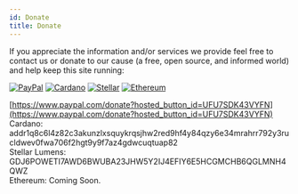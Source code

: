 ```yaml
---
id: Donate
title: Donate
---
```


If you appreciate the information and/or services we provide feel free to contact us or donate to our cause (a free, open source, and informed world) and help keep this site running:
<br/>

[<img alt="PayPal" src="/img/paypal.png" />](https://www.paypal.com/donate?hosted_button_id=UFU7SDK43VYFN)
[<img alt="Cardano" src="/img/cardano.png" />](https://cardano.org/)
[<img alt="Stellar" src="/img/stellar.png" />](https://www.stellar.org/)
[<img alt="Ethereum" src="/img/ethereum.png" />](https://ethereum.org/)
<br/>

[https://www.paypal.com/donate?hosted_button_id=UFU7SDK43VYFN](https://www.paypal.com/donate?hosted_button_id=UFU7SDK43VYFN)<br/>
Cardano: addr1q8c6l4z82c3akunzlxsquykrqsjhw2red9hf4y84qzy6e34mrahrr792y3rucldwev0fwa706f2hgt9y9f7az4gdwcuqtuap82<br/>
Stellar Lumens: GDJ6POWETI7AWD6BWUBA23JHW5Y2IJ4EFIY6E5HCGMCHB6QGLMNH4QWZ<br/>
Ethereum: Coming Soon.
